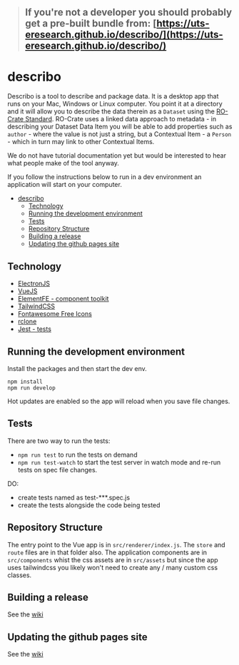 > ## **If you're not a developer you should probably get a pre-built bundle from: [https://uts-eresearch.github.io/describo/](https://uts-eresearch.github.io/describo/)**


# describo

Describo is a tool to describe and package data. It is a desktop app that runs on your Mac, Windows or Linux computer. You point it at a directory and it will allow you to describe the data therein as a `Dataset` using the [RO-Crate Standard](https://researchobject.github.io/ro-crate/1.0/). RO-Crate uses a linked data approach to metadata - in describing your Dataset Data Item you will be able to add properties such as `author` - where the value is not just a string, but a Contextual Item - a `Person` - which in turn may link to other Contextual Items.

We do not have tutorial documentation yet but would be interested to hear what people make of the tool anyway.

If you follow the instructions below to run in a dev environment an application will start on your computer.


- [describo](#describo)
  - [Technology](#technology)
  - [Running the development environment](#running-the-development-environment)
  - [Tests](#tests)
  - [Repository Structure](#repository-structure)
  - [Building a release](#building-a-release)
  - [Updating the github pages site](#updating-the-github-pages-site)


## Technology

-   [ElectronJS](https://www.electronjs.org/)
-   [VueJS](https://vuejs.org/)
-   [ElementFE - component toolkit](https://element.eleme.io/#/en-US/component/installation)
-   [TailwindCSS](https://tailwindcss.com/docs/installation/)
-   [Fontawesome Free Icons](https://fontawesome.com/)
-   [rclone](https://rclone.org/)
-   [Jest - tests](https://jestjs.io/en/)

## Running the development environment

Install the packages and then start the dev env.

```
npm install
npm run develop
```

Hot updates are enabled so the app will reload when you save file changes.

## Tests

There are two way to run the tests:

-   `npm run test` to run the tests on demand
-   `npm run test-watch` to start the test server in watch mode and re-run tests on spec file changes.

DO:

-   create tests named as test-\*\*\*.spec.js
-   create the tests alongside the code being tested

## Repository Structure

The entry point to the Vue app is in `src/renderer/index.js`.
The `store` and `route` files are in that folder also. The
application components are in `src/components` whist the css
assets are in `src/assets` but since the app uses tailwindcss
you likely won't need to create any / many custom css classes.

## Building a release

See the [wiki](https://github.com/UTS-eResearch/describo/wiki/build-a-release)

## Updating the github pages site

See the [wiki](https://github.com/UTS-eResearch/describo/wiki/updating-github-pages)

